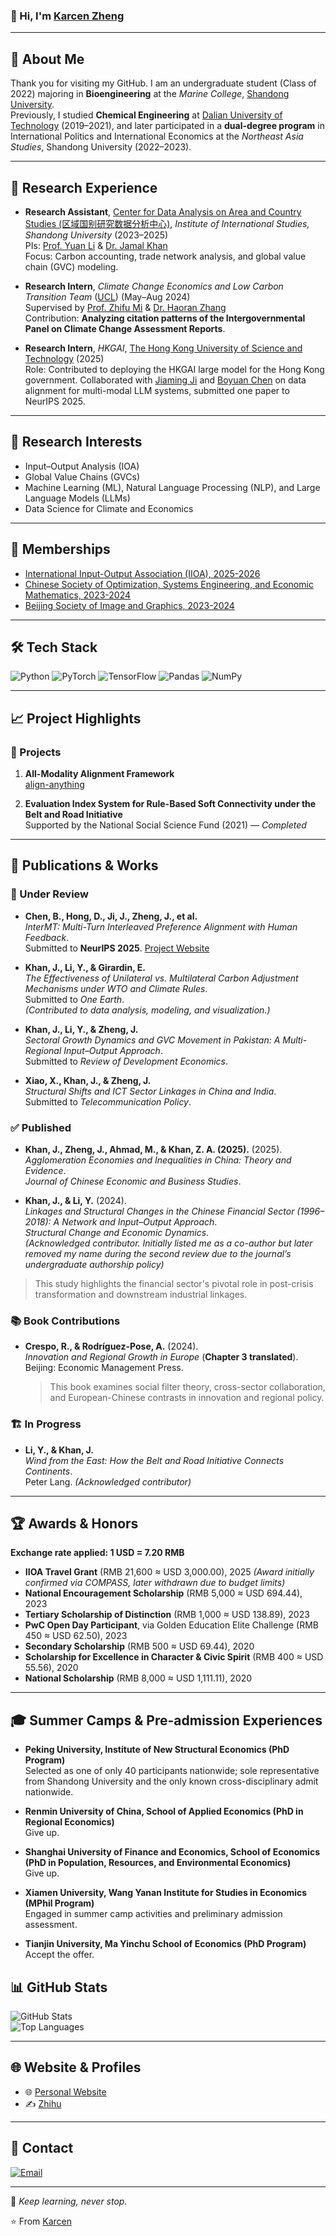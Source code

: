 ### 👋 Hi, I'm [Karcen Zheng](https://karcen.github.io/zhengjiacheng.github.io/)

---

## 🚀 About Me

Thank you for visiting my GitHub. I am an undergraduate student (Class of 2022) majoring in **Bioengineering** at the *Marine College*, [Shandong University](https://www.en.sdu.edu.cn/).  
Previously, I studied **Chemical Engineering** at [Dalian University of Technology](https://en.dlut.edu.cn/) (2019–2021), and later participated in a **dual-degree program** in International Politics and International Economics at the *Northeast Asia Studies*, Shandong University (2022–2023).

---

## 🧪 Research Experience

- **Research Assistant**, [Center for Data Analysis on Area and Country Studies (区域国别研究数据分析中心)](https://iis.wh.sdu.edu.cn/), *Institute of International Studies, Shandong University* (2023–2025)  
  PIs: [Prof. Yuan Li](https://esnea.wh.sdu.edu.cn/info/1024/1208.htm) & [Dr. Jamal Khan](https://iis.wh.sdu.edu.cn/info/1216/2395.htm)  
  Focus: Carbon accounting, trade network analysis, and global value chain (GVC) modeling.

- **Research Intern**, *Climate Change Economics and Low Carbon Transition Team* ([UCL](https://www.ucl.ac.uk/bartlett/construction/)) (May–Aug 2024)  
  Supervised by [Prof. Zhifu Mi](https://www.ucl.ac.uk/bartlett/construction/people/dr-zhifu-mi) & [Dr. Haoran Zhang](https://orcid.org/0000-0002-8751-5407)  
  Contribution: **Analyzing citation patterns of the Intergovernmental Panel on Climate Change Assessment Reports**.

- **Research Intern**, *HKGAI*, [The Hong Kong University of Science and Technology](https://hkust.edu.hk) (2025)  
  Role: Contributed to deploying the HKGAI large model for the Hong Kong government. Collaborated with [Jiaming Ji](https://jijiaming.com/) and [Boyuan Chen](https://cby-pku.github.io/) on data alignment for multi-modal LLM systems, submitted one paper to NeurIPS 2025.

---

## 🔬 Research Interests

- Input–Output Analysis (IOA)  
- Global Value Chains (GVCs)  
- Machine Learning (ML), Natural Language Processing (NLP), and Large Language Models (LLMs)  
- Data Science for Climate and Economics  

---

## 🔗 Memberships

- [International Input-Output Association (IIOA), 2025-2026](https://www.iioa.org/)  
- [Chinese Society of Optimization, Systems Engineering, and Economic Mathematics, 2023-2024](http://www.scope.org.cn/default.aspx)  
- [Beijing Society of Image and Graphics, 2023-2024](http://www.bsig.org.cn/)

---

## 🛠️ Tech Stack

![Python](https://img.shields.io/badge/-Python-black?style=flat-square&logo=python)
![PyTorch](https://img.shields.io/badge/-PyTorch-black?style=flat-square&logo=pytorch)
![TensorFlow](https://img.shields.io/badge/-TensorFlow-black?style=flat-square&logo=tensorflow)
![Pandas](https://img.shields.io/badge/-Pandas-black?style=flat-square&logo=pandas)
![NumPy](https://img.shields.io/badge/-NumPy-black?style=flat-square&logo=numpy)

---

## 📈 Project Highlights

### 🧠 Projects

1. **All-Modality Alignment Framework**  
   [align-anything](https://github.com/PKU-Alignment/align-anything)

2. **Evaluation Index System for Rule-Based Soft Connectivity under the Belt and Road Initiative**  
   Supported by the National Social Science Fund (2021) — *Completed*

---

## 📄 Publications & Works

### 📝 Under Review

- **Chen, B., Hong, D., Ji, J., **Zheng, J.**, et al.**  
  *InterMT: Multi-Turn Interleaved Preference Alignment with Human Feedback*.  
  Submitted to **NeurIPS 2025**. [Project Website](https://pku-intermt.github.io)

- **Khan, J., Li, Y., & Girardin, E.**  
  *The Effectiveness of Unilateral vs. Multilateral Carbon Adjustment Mechanisms under WTO and Climate Rules*.  
  Submitted to *One Earth*.  
  *(Contributed to data analysis, modeling, and visualization.)*

- **Khan, J., Li, Y., & **Zheng, J.****  
  *Sectoral Growth Dynamics and GVC Movement in Pakistan: A Multi-Regional Input–Output Approach*.  
  Submitted to *Review of Development Economics*.

- **Xiao, X., Khan, J., & **Zheng, J.****  
  *Structural Shifts and ICT Sector Linkages in China and India*.  
  Submitted to *Telecommunication Policy*.

### ✅ Published

- **Khan, J., **Zheng, J.**, Ahmad, M., & Khan, Z. A. (2025).** (2025).  
  *Agglomeration Economies and Inequalities in China: Theory and Evidence*.  
  *Journal of Chinese Economic and Business Studies*.

- **Khan, J., & Li, Y.** (2024).  
  *Linkages and Structural Changes in the Chinese Financial Sector (1996–2018): A Network and Input–Output Approach*.  
  *Structural Change and Economic Dynamics*.  
  *(Acknowledged contributor. _Initially listed me as a co-author but later removed my name during the second review due to the journal’s undergraduate authorship policy_)*

> This study highlights the financial sector's pivotal role in post-crisis transformation and downstream industrial linkages.

### 📚 Book Contributions

- **Crespo, R., & Rodríguez-Pose, A.** (2024).  
  *Innovation and Regional Growth in Europe* (**Chapter 3 translated**).  
  Beijing: Economic Management Press.  
  > This book examines social filter theory, cross-sector collaboration, and European-Chinese contrasts in innovation and regional policy.

### 🏗️ In Progress

- **Li, Y., & Khan, J.**  
  *Wind from the East: How the Belt and Road Initiative Connects Continents*.  
  Peter Lang. *(Acknowledged contributor)*

---

## 🏆 Awards & Honors

**Exchange rate applied: 1 USD = 7.20 RMB**  

- **IIOA Travel Grant** (RMB 21,600 ≈ USD 3,000.00), 2025 *(Award initially confirmed via COMPASS, later withdrawn due to budget limits)*  
- **National Encouragement Scholarship** (RMB 5,000 ≈ USD 694.44), 2023  
- **Tertiary Scholarship of Distinction** (RMB 1,000 ≈ USD 138.89), 2023  
- **PwC Open Day Participant**, via Golden Education Elite Challenge (RMB 450 ≈ USD 62.50), 2023  
- **Secondary Scholarship** (RMB 500 ≈ USD 69.44), 2020  
- **Scholarship for Excellence in Character & Civic Spirit** (RMB 400 ≈ USD 55.56), 2020  
- **National Scholarship** (RMB 8,000 ≈ USD 1,111.11), 2020  

---

## 🎓 Summer Camps & Pre-admission Experiences  

- **Peking University, Institute of New Structural Economics (PhD Program)**  
  Selected as one of only 40 participants nationwide; sole representative from Shandong University and the only known cross-disciplinary admit nationwide.  

- **Renmin University of China, School of Applied Economics (PhD in Regional Economics)**  
  Give up.  

- **Shanghai University of Finance and Economics, School of Economics (PhD in Population, Resources, and Environmental Economics)**  
  Give up.  

- **Xiamen University, Wang Yanan Institute for Studies in Economics (MPhil Program)**  
  Engaged in summer camp activities and preliminary admission assessment.  

- **Tianjin University, Ma Yinchu School of Economics (PhD Program)**  
  Accept the offer.  


## 📊 GitHub Stats

![GitHub Stats](https://github-readme-stats.vercel.app/api?username=Karcen&show_icons=true&theme=radical)  
![Top Languages](https://github-readme-stats.vercel.app/api/top-langs/?username=Karcen&layout=compact&theme=radical)

---

## 🌐 Website & Profiles

- 🌐 [Personal Website](https://karcen.github.io/zhengjiacheng.github.io/)  
- ✍️ [Zhihu](https://www.zhihu.com/people/karcenzheng)

---

## 💌 Contact

[![Email](https://img.shields.io/badge/Email-me-blue?style=flat-square&logo=gmail)](mailto:karcenzheng17@gmail.com)

---

📢 *Keep learning, never stop.*  

⭐️ From [Karcen](https://github.com/Karcen)
